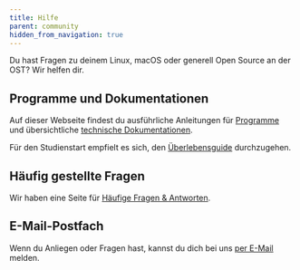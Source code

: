 ```yaml
---
title: Hilfe
parent: community
hidden_from_navigation: true
---
```


Du hast Fragen zu deinem Linux, macOS oder generell Open Source an der OST? Wir helfen dir.

## Programme und Dokumentationen

Auf dieser Webseite findest du ausführliche Anleitungen für [Programme](/app/) und übersichtliche [technische Dokumentationen](/hsr/).

Für den Studienstart empfielt es sich, den [Überlebensguide](/hsr/) durchzugehen.

## Häufig gestellte Fragen

Wir haben eine Seite für [Häufige Fragen & Antworten](/faq/).

## E-Mail-Postfach

Wenn du Anliegen oder Fragen hast, kannst du dich bei uns [per E-Mail](mailto:info@openhsr.ch) melden.

